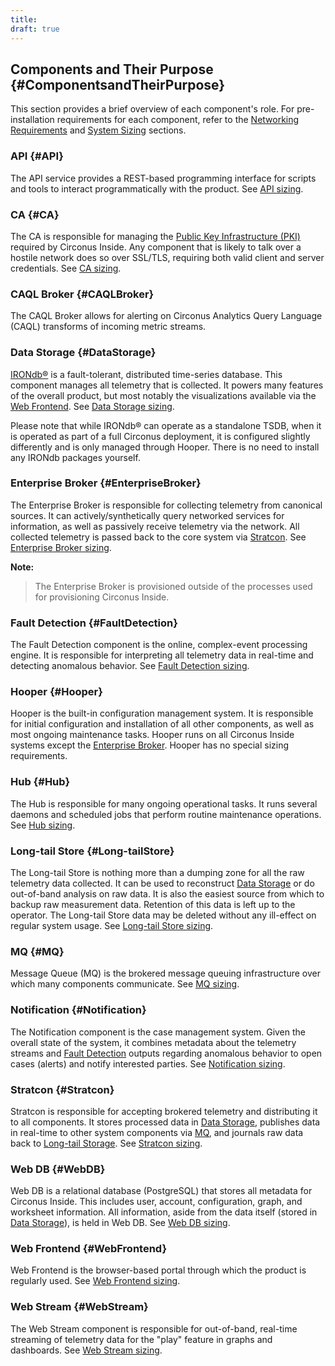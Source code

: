 ```yaml
---
title:
draft: true
---
```


## Components and Their Purpose {#ComponentsandTheirPurpose}
This section provides a brief overview of each component's role. For pre-installation requirements for each component, refer to the [Networking Requirements](/Networking.md) and [System Sizing](/InstallSizing.md) sections.


### API {#API}
The API service provides a REST-based programming interface for scripts and tools to interact programmatically with the product. See [API sizing](/InstallSizing.md#APIsizing).


### CA {#CA}
The CA is responsible for managing the [Public Key Infrastructure (PKI)](/InstallConcepts.md#PublicKeyInfrastructurePKI) required by Circonus Inside. Any component that is likely to talk over a hostile network does so over SSL/TLS, requiring both valid client and server credentials. See [CA sizing](/InstallSizing.md#CAsizing).


### CAQL Broker {#CAQLBroker}
The CAQL Broker allows for alerting on Circonus Analytics Query Language (CAQL) transforms of incoming metric streams.


### Data Storage {#DataStorage}
[IRONdb&reg;](https://login.circonus.com/resources/docs/irondb/) is a
fault-tolerant, distributed time-series database.  This component manages all
telemetry that is collected.  It powers many features of the overall product,
but most notably the visualizations available via the [Web
Frontend](/Components.md#WebFrontend). See [Data Storage
sizing](/InstallSizing.md#DataStoragesizing).

Please note that while IRONdb&reg; can operate as a standalone TSDB, when it is
operated as part of a full Circonus deployment, it is configured slightly
differently and is only managed through Hooper. There is no need to install any
IRONdb packages yourself.


### Enterprise Broker {#EnterpriseBroker}
The Enterprise Broker is responsible for collecting telemetry from canonical sources. It can actively/synthetically query networked services for information, as well as passively receive telemetry via the network.  All collected telemetry is passed back to the core system via [Stratcon](/Components.md#Stratcon). See [Enterprise Broker sizing](/InstallSizing.md#EnterpriseBrokersizing).

**Note:**
> The Enterprise Broker is provisioned outside of the processes used for provisioning Circonus Inside.


### Fault Detection {#FaultDetection}
The Fault Detection component is the online, complex-event processing engine. It is responsible for interpreting all telemetry data in real-time and detecting  anomalous behavior. See [Fault Detection sizing](/InstallSizing.md#FaultDetectionsizing).


### Hooper {#Hooper}
Hooper is the built-in configuration management system.  It is responsible for initial configuration and installation of all other components, as well as most ongoing maintenance tasks.  Hooper runs on all Circonus Inside systems except the [Enterprise Broker](/Components.md#EnterpriseBroker). Hooper has no special sizing requirements.


### Hub {#Hub}
The Hub is responsible for many ongoing operational tasks.  It runs several daemons and scheduled jobs that perform routine maintenance operations. See [Hub sizing](/InstallSizing.md#Hubsizing).


### Long-tail Store {#Long-tailStore}
The Long-tail Store is nothing more than a dumping zone for all the raw telemetry data collected.  It can be used to reconstruct [Data Storage](/Components.md#DataStorage) or do out-of-band analysis on raw data. It is also the easiest source from which to backup raw measurement data. Retention of this data is left up to the operator. The Long-tail Store data may be deleted without any ill-effect on regular system usage. See [Long-tail Store sizing](/InstallSizing.md#Long-tailStoresizing).


### MQ {#MQ}
Message Queue (MQ) is the brokered message queuing infrastructure over which many components communicate. See [MQ sizing](/InstallSizing.md#MQsizing).


### Notification {#Notification}
The Notification component is the case management system.  Given the overall state of the system, it combines metadata about the telemetry streams and [Fault Detection](/Components.md#FaultDetection) outputs regarding anomalous behavior to open cases (alerts) and notify interested parties. See [Notification sizing](/InstallSizing.md#Notificationsizing).


### Stratcon {#Stratcon}
Stratcon is responsible for accepting brokered telemetry and distributing it to all components.  It stores processed data in [Data Storage](/Components.md#DataStorage), publishes data in real-time to other system components via [MQ](/Components.md#MQ), and journals raw data back to [Long-tail Storage](/Components.md#Long-tailStore). See [Stratcon sizing](/InstallSizing.md#Stratconsizing).


### Web DB {#WebDB}
Web DB is a relational database (PostgreSQL) that stores all metadata for Circonus Inside.  This includes user, account, configuration, graph, and worksheet information.  All information, aside from the data itself (stored in [Data Storage](/Components.md#DataStorage)), is held in Web DB. See [Web DB sizing](/InstallSizing.md#WebDBsizing).


### Web Frontend {#WebFrontend}
Web Frontend is the browser-based portal through which the product is regularly used. See [Web Frontend sizing](/InstallSizing.md#WebFrontendsizing).


### Web Stream {#WebStream}
The Web Stream component is responsible for out-of-band, real-time streaming of telemetry data for the "play" feature in graphs and dashboards. See [Web Stream sizing](/InstallSizing.md#WebStreamsizing).
